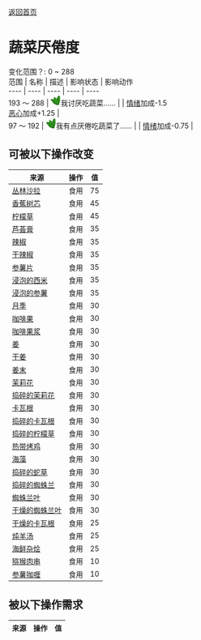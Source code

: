 [返回首页](index.md)  
# 蔬菜<nobr>厌倦度</nobr>  
变化范围？: 0 ~ 288  
范围  |  名称  |  描述  |  影响状态  |  影响动作  
----  |  ----  |  ----  |  ----  |  ----  
193 ～ 288  |  <img decoding="async" src="Sprite/SaturationVegetables.png" style="width:20px;">我讨厌吃蔬菜……  |    |  [情绪](Morale.md)加成-1.5<br>[恶心](Nausea.md)加成+1.25  |    
97 ～ 192  |  <img decoding="async" src="Sprite/SaturationVegetables.png" style="width:20px;">我有点厌倦吃蔬菜了……  |    |  [情绪](Morale.md)加成-0.75  |    
## 可被以下操作改变  
来源  |  操作  |  值  
----  |  ----  |  ----  
[丛林沙拉](JungleSalad.md)  |  食用  |  75  
[香蕉树芯](BananaStem.md)  |  食用  |  45  
[柠檬草](LemongrassStalks.md)  |  食用  |  45  
[芦荟膏](AloeVeraGel.md)  |  食用  |  35  
[辣椒](Chilies.md)  |  食用  |  35  
[干辣椒](ChiliesDried.md)  |  食用  |  35  
[参薯片](YamCut.md)  |  食用  |  35  
[浸泡的西米](LQ_SoakedSago.md)  |  食用  |  35  
[浸泡的参薯](LQ_SoakedYam.md)  |  食用  |  35  
[月季](ChinaRoseFlowers.md)  |  食用  |  30  
[咖啡果](CoffeeBerries.md)  |  食用  |  30  
[咖啡果浆](CoffeeBerryPulp.md)  |  食用  |  30  
[姜](Ginger.md)  |  食用  |  30  
[干姜](GingerDried.md)  |  食用  |  30  
[姜末](GingerGround.md)  |  食用  |  30  
[茉莉花](JasmineFlowers.md)  |  食用  |  30  
[捣碎的茉莉花](JasmineFlowersGround.md)  |  食用  |  30  
[卡瓦根](KavaRoot.md)  |  食用  |  30  
[捣碎的卡瓦根](KavaRootGround.md)  |  食用  |  30  
[捣碎的柠檬草](LemonGrassGround.md)  |  食用  |  30  
[热带烤鸡](IslandChicken.md)  |  食用  |  30  
[海藻](Seaweed.md)  |  食用  |  30  
[捣碎的蛇草](SnakeGrassGround.md)  |  食用  |  30  
[捣碎的蜘蛛兰](SpiderLilyGround.md)  |  食用  |  30  
[蜘蛛兰叶](SpiderLilyLeaves.md)  |  食用  |  30  
[干燥的蜘蛛兰叶](SpiderLilyLeavesDried.md)  |  食用  |  30  
[干燥的卡瓦根](KavaRootDried.md)  |  食用  |  25  
[炖羊汤](GoatStew.md)  |  食用  |  25  
[海鲜杂烩](SeafoodCup.md)  |  食用  |  25  
[猕猴肉串](MacaqueSkewers.md)  |  食用  |  10  
[参薯咖喱](YamCurry.md)  |  食用  |  10  
## 被以下操作需求  
来源  |  操作  |  值  
----  |  ----  |  ----  
